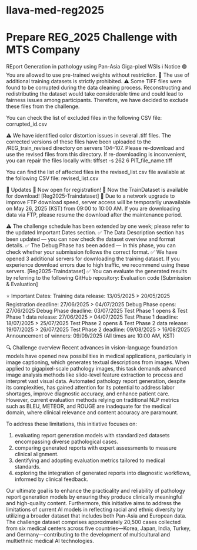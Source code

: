 # llava-med-reg2025

# Prepare REG_2025 Challenge with MTS Company 

REport Generation in pathology using Pan-Asia Giga-pixel WSIs
ℹ️ Notice
🟢 You are allowed to use pre-trained weights without restriction.
🚫 The use of additional training datasets is strictly prohibited.
⚠️ Some TIFF files were found to be corrupted during the data cleaning process. Reconstructing and redistributing the dataset would take considerable time and could lead to fairness issues among participants. Therefore, we have decided to exclude these files from the challenge.

You can check the list of excluded files in the following CSV file:
corrupted_id.csv

⚠️ We have identified color distortion issues in several .tiff files. The corrected versions of these files have been uploaded to the /REG_train_revised directory on servers 104–107. Please re-download and use the revised files from this directory.
If re-downloading is inconvenient, you can repair the files locally with: tiffset -s 262 6 PIT_file_name.tiff

You can find the list of affected files in the revised_list.csv file available at the following CSV file:
revised_list.csv

🔔 Updates
📢 Now open for registration!
📢 Now the TrainDataset is available for download! [Reg2025-Traindataset]
📢 Due to a network upgrade to improve FTP download speed, server access will be temporarily unavailable on May 26, 2025 (KST) from 09:00 to 10:00 AM. If you are downloading data via FTP, please resume the download after the maintenance period.

⚠️ The challenge schedule has been extended by one week; please refer to the updated Important Dates section.
✅ The Data Description section has been updated — you can now check the dataset overview and format details.
✅ The Debug Phase has been added — In this phase, you can check whether your submission follows the correct format.
✅ We have opened 3 additional servers for downloading the training dataset. If you experience download errors due to high traffic, we recommend using these servers. [Reg2025-Traindataset]
✅ You can evaluate the generated results by referring to the following GitHub repository: Evaluation code [Submission & Evaluation]

⭐ Important Dates:
Training data release: 13/05/2025 > 20/05/2025
Registration deadline: 27/06/2025 > 04/07/2025
Debug Phase opens: 27/06/2025
Debug Phase deadline: 03/07/2025
Test Phase 1 opens & Test Phase 1 data release: 27/06/2025 > 04/07/2025
Test Phase 1 deadline: 18/07/2025 > 25/07/2025
Test Phase 2 opens & Test Phase 2 data release: 19/07/2025 > 26/07/2025
Test Phase 2 deadline: 09/08/2025 > 16/08/2025
Announcement of winners: 09/09/2025
(All times are 10:00 AM, KST)

🔍 Challenge overview
Recent advances in vision-language foundation models have opened new possibilities in medical applications, particularly in image captioning, which generates textual descriptions from images. When applied to gigapixel-scale pathology images, this task demands advanced image analysis methods like slide-level feature extraction to process and interpret vast visual data. Automated pathology report generation, despite its complexities, has gained attention for its potential to address labor shortages, improve diagnostic accuracy, and enhance patient care. However, current evaluation methods relying on traditional NLP metrics such as BLEU, METEOR, and ROUGE are inadequate for the medical domain, where clinical relevance and content accuracy are paramount.

To address these limitations, this initiative focuses on:
1) evaluating report generation models with standardized datasets encompassing diverse pathological cases.
2) comparing generated reports with expert assessments to measure clinical alignment.
3) dentifying and adopting evaluation metrics tailored to medical standards.
4) exploring the integration of generated reports into diagnostic workflows, informed by clinical feedback.

Our ultimate goal is to enhance the practicality and reliability of pathology report generation models by ensuring they produce clinically meaningful and high-quality content. Furthermore, this initiative aims to address the limitations of current AI models in reflecting racial and ethnic diversity by utilizing a broader dataset that includes both Pan-Asia and European data. The challenge dataset comprises approximately 20,500 cases collected from six medical centers across five countries—Korea, Japan, India, Turkey, and Germany—contributing to the development of multicultural and multiethnic medical AI technologies.
